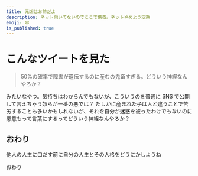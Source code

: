 ```yaml
---
title: 元凶はお前だよ
description: ネット向いてないのでここで供養。ネットやめよう定期
emoji: 🕸️
is_published: true
---
```


# こんなツイートを見た

> 50%の確率で障害が遺伝するのに産むの鬼畜すぎる。どういう神経なんやろか？

みたいなやつ。気持ちはわからんでもないが、こういうのを普通に SNS で公開して言えちゃう奴らが一番の悪では？
たしかに産まれた子は人と違うことで苦労することも多いかもしれないが、それを自分が迷惑を被ったわけでもないのに悪意もって言葉にするってどういう神経なんやろか？

## おわり

他人の人生に口だす前に自分の人生とその人格をどうにかしようね

おわり
